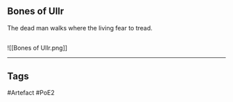 ## Bones of Ullr
The dead man walks where
the living fear to tread.
##
![[Bones of Ullr.png]]

---
## Tags
#Artefact
#PoE2